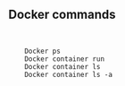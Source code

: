## Docker commands

```  ``` 

``` 
    Docker ps 
    Docker container run
    Docker container ls 
    Docker container ls -a
``` 


